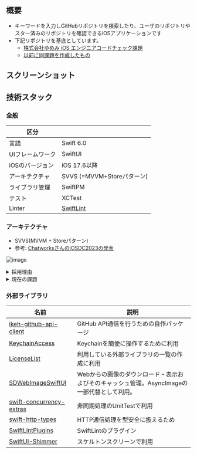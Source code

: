 

## 概要
- キーワードを入力しGitHubリポジトリを検索したり、ユーザのリポジトリやスター済みのリポジトリを確認できるiOSアプリケーションです
- 下記リポジトリを基底としています。
  - [株式会社ゆめみ iOS エンジニアコードチェック課題](https://github.com/yumemi-inc/ios-engineer-codecheck)
  - [以前に同課題を作成したもの](https://github.com/pommdau/github-repository-search)

## スクリーンショット

## 技術スタック
### 全般

|区分||
|---|---|
|言語|Swift 6.0|
|UIフレームワーク|SwiftUI|
|iOSのバージョン|iOS 17.6以降|
|アーキテクチャ|SVVS (=MVVM+Storeパターン)|
|ライブラリ管理|SwiftPM|
|テスト|XCTest|
|Linter|[SwiftLint](https://github.com/realm/SwiftLint)|

### アーキテクチャ

- SVVS(MVVM + Storeパターン)
- 参考: [ChatworksさんのiOSDC2023の発表](https://github.com/chatwork/svvs-sample?tab=readme-ov-file)

![image](https://i.imgur.com/g224phy.png)

<details>
<summary>採用理由</summary>

- データフローが簡潔で安全になる点
    - Storeを「Single Source of Truth」とし、ユーザのアクションやAPI通信の結果を一元的に管理することで、データの不整合を防止できる
    - `Observation`の登場でリアクティブ部分をより簡潔に書けるようになったことも追い風
- また`View`からロジックと状態変化の部分を`ViewState`に切り出すことで、ユニットテストが書きやすい点
- `Store`-`ViewState`-`View`と小さい単位で扱いながら、プロダクトの成長に合わせてスケールできる点

</details>

<details>
<summary>現在の課題</summary>

- ロジックが`ViewState`に集中するので肥大化する懸念がある。その際は`UseCase`で分割するのが良いだろうか。
- `ViewState`から`Store`へ外部APIの通信処理を呼び出すための関数の宣言が冗長になる。

```swift
extension RepoStore {
    
    func searchRepos(
        searchText: String,
        accessToken: String?,
        sort: String?,
        order: String?,
        perPage: Int?,
        page: Int?
    ) async throws -> SearchResponse<Repo> {
        let response = try await gitHubAPIClient.searchRepos(
            query: searchText,
            accessToken: accessToken,
            sort: sort,
            order: order,
            perPage: perPage,
            page: page
        )
        try await addValues(response.items)
        return response
    }
    ...
}
```

- また外部APIの結果を複数の`Store`に保存する場合、`ViewState`から`Store`に値を保存させる必要があって煩雑になってしまう
    - 例: `RepoStore`でスター済みリポジトリの一覧を取得した後、`ViewState`から`StarredRepoStore`にその情報を登録する必要がある
- 解決策としては複数の`Store`を結合させる、または`ViewState`に外部APIの処理をさせるか。
- (この辺り自分の中でもまだ答えが出せていないです)

</details>

### 外部ライブラリ

|名前|説明|
|---|---|
|[ikeh-github-api-client](https://github.com/pommdau/ikeh-github-api-client/)|GitHub API通信を行うための自作パッケージ|
|[KeychainAccess](https://github.com/kishikawakatsumi/KeychainAccess)|Keychainを簡便に操作するために利用|
|[LicenseList](https://github.com/cybozu/LicenseList)|利用している外部ライブラリの一覧の作成に利用|
|[SDWebImageSwiftUI](https://github.com/SDWebImage/SDWebImageSwiftUI)|Webからの画像のダウンロード・表示およびそのキャッシュ管理。AsyncImageの一部代替として利用。|
|[swift-concurrency-extras](https://github.com/pointfreeco/swift-concurrency-extras)|非同期処理のUnitTestで利用|
|[swift\-http\-types](https://github.com/apple/swift-http-types)|HTTP通信処理を型安全に扱えるため|
|[SwiftLintPlugins](https://github.com/SimplyDanny/SwiftLintPlugins)|SwiftLintのプラグイン|
|[SwiftUI\-Shimmer](https://github.com/markiv/SwiftUI-Shimmer)|スケルトンスクリーンで利用|